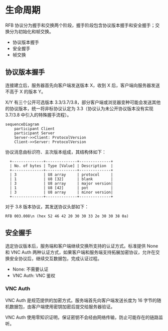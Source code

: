 # 生命周期

RFB 协议分为握手和交换两个阶段，握手阶段包含协议版本握手和安全握手；交换分为初始化和帧交换。

- 协议版本握手
- 安全握手
- 帧交换

## 协议版本握手

连接建立后，服务器首先向客户端发送版本 X，收到 X 后，客户端向服务器发送不高于 X 的版本 Y。

X/Y 有三个公开可选版本 3.3/3.7/3.8，部分客户端或浏览器变种可能会发送其他的协议版本，统一将非标协议认定为 3.3（协议认为未公开协议版本没有实现3.7/3.8 中引入的特殊握手流程）。

```mermaid
sequenceDiagram
    participant Client
    participant Server
    Server->>Client: ProtocolVersion
    Client->>Server: ProtocolVersion
```

协议消息由标识符、主次版本组成，其结构体如下：

```
  +--------------+--------------+--------------+
  | No. of bytes | Type [Value] | Description  |
  +--------------+--------------+--------------+
  | 3            | U8 array     | protocol     |
  | 1            | U8 [32]      | blank        |
  | 3            | U8 array     | major version|
  | 1            | U8 [42]      | pot          |
  | 3            | U8 array     | minor version|
  +--------------+--------------+--------------+
```

对于 3.8 版本协议，其发送协议头部如下：

```
RFB 003.008\n (hex 52 46 42 20 30 30 33 2e 30 30 38 0a)
```

## 安全握手

选定协议版本后，服务端和客户端继续交换所支持的认证方式。标准提供 None 和 VNC Auth 两种认证方式，如果客户端和服务端支持拓展加密协议，允许在交换安全协议后，继续交互数据包，完成认证过程。

- None: 不需要认证
- VNC Auth: VNC 鉴权

### VNC Auth

VNC Auth 是规范提供的加密方式。服务端首先向客户端发送长度为 16 字节的随机数据包，由客户端使用密钥加密后提交给服务器验证。

VNC Auth 使用零知识证明，保证密钥不会经由网络传输，防止可能存在的链路监听。